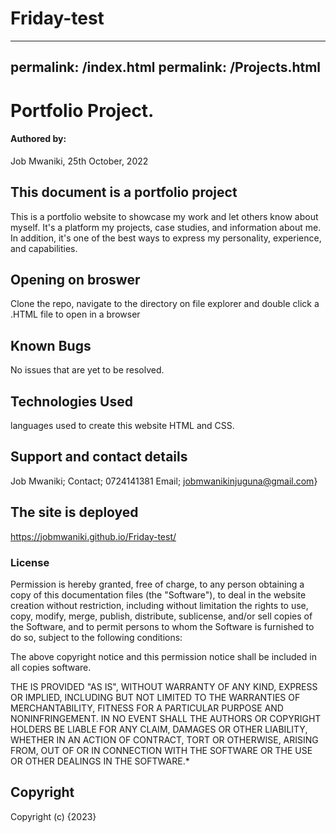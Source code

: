 # Friday-test
---
permalink: /index.html
permalink: /Projects.html
---
# Portfolio Project.
#### Authored by: 
Job Mwaniki,
25th October, 2022
## This document is a portfolio project
This is a portfolio website to showcase my work and let others know about myself. It's a platform my projects, case studies, and information about me. In addition, it's one of the best ways to express my personality, experience, and capabilities.
## Opening on broswer
Clone the repo, navigate to the directory on file explorer and double click a .HTML file to open in a browser
## Known Bugs
No issues that are yet to be resolved.
## Technologies Used
languages used to create this website HTML and CSS.
## Support and contact details
Job Mwaniki; 
Contact; 0724141381
Email; jobmwanikinjuguna@gmail.com}
## The site is deployed
https://jobmwaniki.github.io/Friday-test/
### License
Permission is hereby granted, free of charge, to any person obtaining a copy
of this  documentation files (the "Software"), to deal
in the website creation without restriction, including without limitation the rights
to use, copy, modify, merge, publish, distribute, sublicense, and/or sell
copies of the Software, and to permit persons to whom the Software is
furnished to do so, subject to the following conditions:

The above copyright notice and this permission notice shall be included in all
copies software.

THE  IS PROVIDED "AS IS", WITHOUT WARRANTY OF ANY KIND, EXPRESS OR
IMPLIED, INCLUDING BUT NOT LIMITED TO THE WARRANTIES OF MERCHANTABILITY,
FITNESS FOR A PARTICULAR PURPOSE AND NONINFRINGEMENT. IN NO EVENT SHALL THE
AUTHORS OR COPYRIGHT HOLDERS BE LIABLE FOR ANY CLAIM, DAMAGES OR OTHER
LIABILITY, WHETHER IN AN ACTION OF CONTRACT, TORT OR OTHERWISE, ARISING FROM,
OUT OF OR IN CONNECTION WITH THE SOFTWARE OR THE USE OR OTHER DEALINGS IN THE
SOFTWARE.*
## Copyright
Copyright (c) {2023}